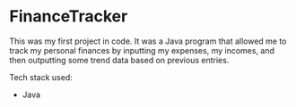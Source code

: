 # FinanceTracker
This was my first project in code. It was a Java program that allowed me to track my personal finances by inputting my expenses, my incomes, and then outputting some trend data based on previous entries.

Tech stack used:
- Java
